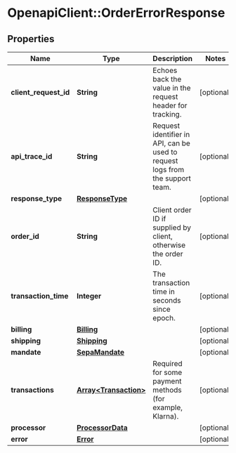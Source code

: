 # OpenapiClient::OrderErrorResponse

## Properties
Name | Type | Description | Notes
------------ | ------------- | ------------- | -------------
**client_request_id** | **String** | Echoes back the value in the request header for tracking. | [optional] 
**api_trace_id** | **String** | Request identifier in API, can be used to request logs from the support team. | [optional] 
**response_type** | [**ResponseType**](ResponseType.md) |  | [optional] 
**order_id** | **String** | Client order ID if supplied by client, otherwise the order ID. | [optional] 
**transaction_time** | **Integer** | The transaction time in seconds since epoch. | [optional] 
**billing** | [**Billing**](Billing.md) |  | [optional] 
**shipping** | [**Shipping**](Shipping.md) |  | [optional] 
**mandate** | [**SepaMandate**](SepaMandate.md) |  | [optional] 
**transactions** | [**Array&lt;Transaction&gt;**](Transaction.md) | Required for some payment methods (for example, Klarna). | [optional] 
**processor** | [**ProcessorData**](ProcessorData.md) |  | [optional] 
**error** | [**Error**](Error.md) |  | [optional] 


